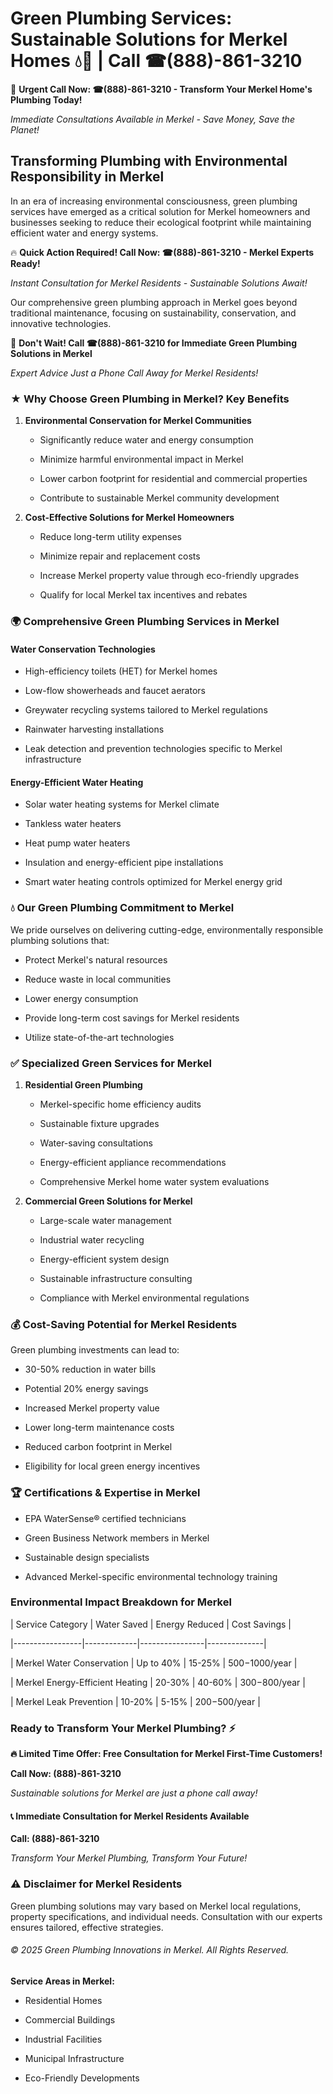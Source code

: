 # Green Plumbing Services: Sustainable Solutions for Merkel Homes 💧🌿 | Call ☎(888)-861-3210

🚨 **Urgent Call Now: ☎(888)-861-3210 - Transform Your Merkel Home's Plumbing Today!**
*Immediate Consultations Available in Merkel - Save Money, Save the Planet!*

## Transforming Plumbing with Environmental Responsibility in Merkel

In an era of increasing environmental consciousness, green plumbing services have emerged as a critical solution for Merkel homeowners and businesses seeking to reduce their ecological footprint while maintaining efficient water and energy systems. 

🔥 **Quick Action Required! Call Now: ☎(888)-861-3210 - Merkel Experts Ready!**
*Instant Consultation for Merkel Residents - Sustainable Solutions Await!*

Our comprehensive green plumbing approach in Merkel goes beyond traditional maintenance, focusing on sustainability, conservation, and innovative technologies.

🚨 **Don't Wait! Call ☎(888)-861-3210 for Immediate Green Plumbing Solutions in Merkel**
*Expert Advice Just a Phone Call Away for Merkel Residents!*

### ★ Why Choose Green Plumbing in Merkel? Key Benefits

1. **Environmental Conservation for Merkel Communities** 
   - Significantly reduce water and energy consumption
   - Minimize harmful environmental impact in Merkel
   - Lower carbon footprint for residential and commercial properties
   - Contribute to sustainable Merkel community development

2. **Cost-Effective Solutions for Merkel Homeowners** 
   - Reduce long-term utility expenses
   - Minimize repair and replacement costs
   - Increase Merkel property value through eco-friendly upgrades
   - Qualify for local Merkel tax incentives and rebates

### 🌍 Comprehensive Green Plumbing Services in Merkel

#### Water Conservation Technologies
- High-efficiency toilets (HET) for Merkel homes
- Low-flow showerheads and faucet aerators
- Greywater recycling systems tailored to Merkel regulations
- Rainwater harvesting installations
- Leak detection and prevention technologies specific to Merkel infrastructure

#### Energy-Efficient Water Heating
- Solar water heating systems for Merkel climate
- Tankless water heaters
- Heat pump water heaters
- Insulation and energy-efficient pipe installations
- Smart water heating controls optimized for Merkel energy grid

### 💧 Our Green Plumbing Commitment to Merkel

We pride ourselves on delivering cutting-edge, environmentally responsible plumbing solutions that:
- Protect Merkel's natural resources
- Reduce waste in local communities
- Lower energy consumption
- Provide long-term cost savings for Merkel residents
- Utilize state-of-the-art technologies

### ✅ Specialized Green Services for Merkel

1. **Residential Green Plumbing**
   - Merkel-specific home efficiency audits
   - Sustainable fixture upgrades
   - Water-saving consultations
   - Energy-efficient appliance recommendations
   - Comprehensive Merkel home water system evaluations

2. **Commercial Green Solutions for Merkel**
   - Large-scale water management
   - Industrial water recycling
   - Energy-efficient system design
   - Sustainable infrastructure consulting
   - Compliance with Merkel environmental regulations

### 💰 Cost-Saving Potential for Merkel Residents

Green plumbing investments can lead to:
- 30-50% reduction in water bills
- Potential 20% energy savings
- Increased Merkel property value
- Lower long-term maintenance costs
- Reduced carbon footprint in Merkel
- Eligibility for local green energy incentives

### 🏆 Certifications & Expertise in Merkel

- EPA WaterSense® certified technicians
- Green Business Network members in Merkel
- Sustainable design specialists
- Advanced Merkel-specific environmental technology training

### Environmental Impact Breakdown for Merkel

| Service Category | Water Saved | Energy Reduced | Cost Savings |
|-----------------|-------------|----------------|--------------|
| Merkel Water Conservation | Up to 40% | 15-25% | $500-$1000/year |
| Merkel Energy-Efficient Heating | 20-30% | 40-60% | $300-$800/year |
| Merkel Leak Prevention | 10-20% | 5-15% | $200-$500/year |

### Ready to Transform Your Merkel Plumbing? ⚡

**🔥 Limited Time Offer: Free Consultation for Merkel First-Time Customers!**

**Call Now: (888)-861-3210**
*Sustainable solutions for Merkel are just a phone call away!*

#### 📞 Immediate Consultation for Merkel Residents Available

**Call: (888)-861-3210**
*Transform Your Merkel Plumbing, Transform Your Future!*

### ⚠️ Disclaimer for Merkel Residents

Green plumbing solutions may vary based on Merkel local regulations, property specifications, and individual needs. Consultation with our experts ensures tailored, effective strategies.

###### © 2025 Green Plumbing Innovations in Merkel. All Rights Reserved.

**Service Areas in Merkel:** 
- Residential Homes
- Commercial Buildings
- Industrial Facilities
- Municipal Infrastructure
- Eco-Friendly Developments
